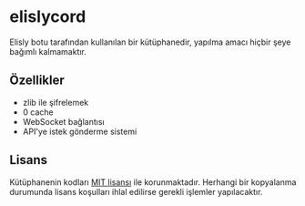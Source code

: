 # elislycord
Elisly botu tarafından kullanılan bir kütüphanedir, yapılma amacı hiçbir şeye bağımlı kalmamaktır.

## Özellikler
+ zlib ile şifrelemek
+ 0 cache
+ WebSocket bağlantısı
+ API'ye istek gönderme sistemi

## Lisans
Kütüphanenin kodları [MIT lisansı](https://github.com/acarkh/elisly/blob/main/LICENSE) ile korunmaktadır. Herhangi bir kopyalanma durumunda lisans koşulları ihlal edilirse gerekli işlemler yapılacaktır.
